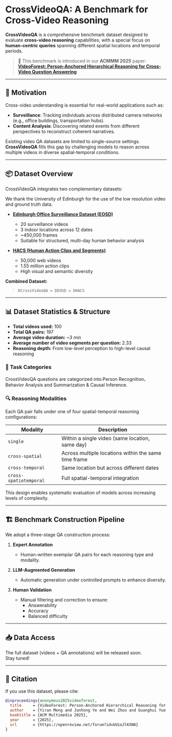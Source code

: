 # CrossVideoQA: A Benchmark for Cross-Video Reasoning

**CrossVideoQA** is a comprehensive benchmark dataset designed to evaluate **cross-video reasoning** capabilities, with a special focus on **human-centric queries** spanning different spatial locations and temporal periods.
> 🌲 This benchmark is introduced in our **ACMMM 2025** paper:  
> [**VideoForest: Person-Anchored Hierarchical Reasoning for Cross-Video Question Answering**](https://openreview.net/forum?id=bUioJlKXN6)

---

## 🧠 Motivation

Cross-video understanding is essential for real-world applications such as:

- **Surveillance**: Tracking individuals across distributed camera networks (e.g., office buildings, transportation hubs).
- **Content Analysis**: Discovering related events from different perspectives to reconstruct coherent narratives.

Existing video QA datasets are limited to single-source settings. **CrossVideoQA** fills this gap by challenging models to reason across multiple videos in diverse spatial-temporal conditions.

---

## 📦 Dataset Overview

CrossVideoQA integrates two complementary datasets:

We thank the University of Edinburgh for the use of the low resolution video and ground truth data.
- **[Edinburgh Office Surveillance Dataset (EOSD)](https://homepages.inf.ed.ac.uk/rbf/OFFICEDATA/)**  
  - 20 surveillance videos  
  - 3 indoor locations across 12 dates  
  - ~450,000 frames  
  - Suitable for structured, multi-day human behavior analysis  


- **[HACS (Human Action Clips and Segments)](http://hacs.csail.mit.edu/)**  
  - 50,000 web videos  
  - 1.55 million action clips  
  - High visual and semantic diversity  

**Combined Dataset:**  
> `DCrossVideoQA = DEOSD ∪ DHACS`

---

## 📊 Dataset Statistics & Structure

- **Total videos used:** 100  
- **Total QA pairs:** 197  
- **Average video duration:** ~3 min  
- **Average number of video segments per question:** 2.33  
- **Reasoning depth:** From low-level perception to high-level causal reasoning

### 🧪 Task Categories

CrossVideoQA questions are categorized into:Person Recognition、Behavior Analysis and Summarization & Causal Inference.

### 🔍 Reasoning Modalities

Each QA pair falls under one of four spatial-temporal reasoning configurations:

| Modality               | Description                                              |
|------------------------|----------------------------------------------------------|
| `single`              | Within a single video (same location, same day)          |
| `cross-spatial`       | Across multiple locations within the same time frame     |
| `cross-temporal`      | Same location but across different dates                 |
| `cross-spatiotemporal`| Full spatial-temporal integration                        |

This design enables systematic evaluation of models across increasing levels of complexity.

---

## 🏗️ Benchmark Construction Pipeline

We adopt a three-stage QA construction process:

1. **Expert Annotation**  
   - Human-written exemplar QA pairs for each reasoning type and modality.

2. **LLM-Augmented Generation**  
   - Automatic generation under controlled prompts to enhance diversity.

3. **Human Validation**  
   - Manual filtering and correction to ensure:
     - Answerability
     - Accuracy
     - Balanced difficulty


---

## 📥 Data Access

The full dataset (videos + QA annotations) will be released soon.  
Stay tuned!

---

## 📄 Citation

If you use this dataset, please cite:

```bibtex
@inproceedings{anonymous2025videoforest,
  title     = {VideoForest: Person-Anchored Hierarchical Reasoning for Cross-Video Question Answering},
  author    = {Yiran Meng and Junhong Ye and Wei Zhou and Guanghui Yue and Xudong Mao and Ruomei Wang and Baoquan Zhao},
  booktitle = {ACM Multimedia 2025},
  year      = {2025},
  url       = {https://openreview.net/forum?id=bUioJlKXN6}
}

